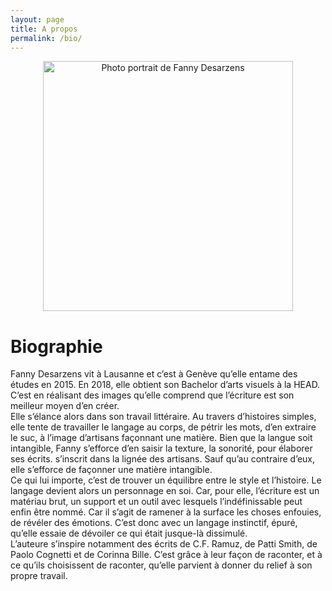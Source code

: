 ```yaml
---
layout: page
title: A propos
permalink: /bio/
---
```


<style>
.center {
  display: block;
  margin-left: auto;
  margin-right: auto;
  text-align: center;
}
</style>

<img src="../images/portrait_plantes.png" alt="Photo portrait de Fanny Desarzens" width="400" class="center">

# Biographie

Fanny Desarzens vit à Lausanne et c’est à Genève qu’elle entame des études en 2015. En 2018, elle obtient son Bachelor d’arts visuels à la HEAD. C’est en réalisant des images qu’elle comprend que l’écriture est son meilleur moyen d’en créer.  
Elle s’élance alors dans son travail littéraire. Au travers d’histoires simples, elle tente de travailler le langage au corps, de pétrir les mots, d’en extraire le suc, à l’image d’artisans façonnant une matière. Bien que la langue soit intangible, Fanny s’efforce d’en saisir la texture, la sonorité, pour élaborer ses écrits. s’inscrit dans la lignée des artisans. Sauf qu’au contraire d’eux, elle s’efforce de façonner une matière intangible.  
Ce qui lui importe, c’est de trouver un équilibre entre le style et l’histoire. Le langage devient alors un personnage en soi. Car, pour elle, l’écriture est un matériau brut, un support et un outil avec lesquels l’indéfinissable peut enfin être nommé. Car il s’agit de ramener à la surface les choses enfouies, de révéler des émotions. C’est donc avec un langage instinctif, épuré, qu’elle essaie de dévoiler ce qui était jusque-là dissimulé.  
L’auteure s’inspire notamment des écrits de C.F. Ramuz, de Patti Smith, de Paolo Cognetti et de Corinna Bille. C’est grâce à leur façon de raconter, et à ce qu’ils choisissent de raconter, qu’elle parvient à donner du relief à son propre travail.